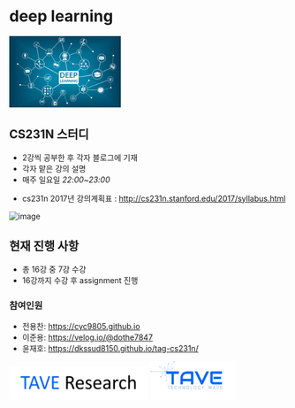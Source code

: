 # deep learning 

[<img src = "./imgs/deeplearning.png" width="40%">](http://cs231n.stanford.edu/2017/syllabus.html)


## CS231N 스터디

- 2강씩 공부한 후 각자 블로그에 기재
- 각자 맡은 강의 설명
- 매주 일요일 *22:00~23:00*

* cs231n 2017년 강의계획표 : http://cs231n.stanford.edu/2017/syllabus.html

![image](https://user-images.githubusercontent.com/33013780/135101440-88925ff1-fd02-400b-9942-26c389692367.png)



## 현재 진행 사항

* 총 16강 중 7강 수강
* 16강까지 수강 후 assignment 진행






### 참여인원

- 전용찬: https://cyc9805.github.io
- 이준용: https://velog.io/@dothe7847
- 윤재호: https://dkssud8150.github.io/tag-cs231n/





[<img src = "./imgs/logo_tave_research.png" width="50%">](https://taveresearch.github.io/) [<img src = "./imgs/logo_tave.png" width="30%">](https://tavewave.github.io/) 
